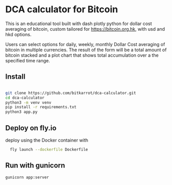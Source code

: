 # DCA calculator for Bitcoin

This is an educational tool built with dash plotly python for dollar cost averaging of bitcoin, custom tailored for https://bitcoin.org.hk, with usd and hkd options.

Users can select options for daily, weekly, monthly Dollar Cost averaging of bitcoin in multiple currencies. The result of the form will be a total amount of bitcoin stacked and a plot chart that shows total accumulation over a the specified time range. 

## Install

```sh

git clone https://github.com/bitkarrot/dca-calculator.git
cd dca-calculator
python3 -m venv venv 
pip install -r requirements.txt
python3 app.py
```

## Deploy on fly.io

deploy using the Docker container with 

```sh
  fly launch --dockerfile Dockerfile
```

## Run with gunicorn

```sh
gunicorn app:server

```

